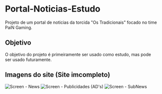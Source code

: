 # Portal-Noticias-Estudo
Projeto de um portal de noticias da torcida "Os Tradicionais" focado no time PaiN Gaming.

## Objetivo
  O objetivo do projeto é primeiramente ser usado como estudo, mas pode ser usado futuramente.

## Imagens do site (Site imcompleto)

![Screen - News](https://user-images.githubusercontent.com/46509359/85628116-f5240a80-b645-11ea-8bcf-1dcc40d6384f.png)
![Screen - Publicidades (AD's)](https://user-images.githubusercontent.com/46509359/85628125-fa815500-b645-11ea-8f1c-e0ace4c6344a.png)
![Screen - SubNews](https://user-images.githubusercontent.com/46509359/85628131-fd7c4580-b645-11ea-90a0-3ca2bbdaf705.png)

